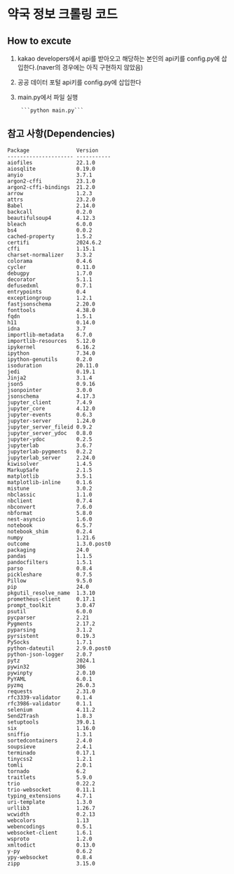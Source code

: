 # 약국 정보 크롤링 코드

## How to excute 
1. kakao developers에서 api를 받아오고 해당하는 본인의 api키를 config.py에 삽입한다.(naver의 경우에는 아직 구현하지 않았음)
2. 공공 데이터 포털 api키를  config.py에 삽입한다
3. main.py에서 파일 실행
    
        ```python main.py```

## 참고 사항(Dependencies)
```
Package               Version
--------------------- -----------
aiofiles              22.1.0
aiosqlite             0.19.0
anyio                 3.7.1
argon2-cffi           23.1.0
argon2-cffi-bindings  21.2.0
arrow                 1.2.3
attrs                 23.2.0
Babel                 2.14.0
backcall              0.2.0
beautifulsoup4        4.12.3
bleach                6.0.0
bs4                   0.0.2
cached-property       1.5.2
certifi               2024.6.2
cffi                  1.15.1
charset-normalizer    3.3.2
colorama              0.4.6
cycler                0.11.0
debugpy               1.7.0
decorator             5.1.1
defusedxml            0.7.1
entrypoints           0.4
exceptiongroup        1.2.1
fastjsonschema        2.20.0
fonttools             4.38.0
fqdn                  1.5.1
h11                   0.14.0
idna                  3.7
importlib-metadata    6.7.0
importlib-resources   5.12.0
ipykernel             6.16.2
ipython               7.34.0
ipython-genutils      0.2.0
isoduration           20.11.0
jedi                  0.19.1
Jinja2                3.1.4
json5                 0.9.16
jsonpointer           3.0.0
jsonschema            4.17.3
jupyter_client        7.4.9
jupyter_core          4.12.0
jupyter-events        0.6.3
jupyter-server        1.24.0
jupyter_server_fileid 0.9.2
jupyter_server_ydoc   0.8.0
jupyter-ydoc          0.2.5
jupyterlab            3.6.7
jupyterlab-pygments   0.2.2
jupyterlab_server     2.24.0
kiwisolver            1.4.5
MarkupSafe            2.1.5
matplotlib            3.5.1
matplotlib-inline     0.1.6
mistune               3.0.2
nbclassic             1.1.0
nbclient              0.7.4
nbconvert             7.6.0
nbformat              5.8.0
nest-asyncio          1.6.0
notebook              6.5.7
notebook_shim         0.2.4
numpy                 1.21.6
outcome               1.3.0.post0
packaging             24.0
pandas                1.1.5
pandocfilters         1.5.1
parso                 0.8.4
pickleshare           0.7.5
Pillow                9.5.0
pip                   24.0
pkgutil_resolve_name  1.3.10
prometheus-client     0.17.1
prompt_toolkit        3.0.47
psutil                6.0.0
pycparser             2.21
Pygments              2.17.2
pyparsing             3.1.2
pyrsistent            0.19.3
PySocks               1.7.1
python-dateutil       2.9.0.post0
python-json-logger    2.0.7
pytz                  2024.1
pywin32               306
pywinpty              2.0.10
PyYAML                6.0.1
pyzmq                 26.0.3
requests              2.31.0
rfc3339-validator     0.1.4
rfc3986-validator     0.1.1
selenium              4.11.2
Send2Trash            1.8.3
setuptools            39.0.1
six                   1.16.0
sniffio               1.3.1
sortedcontainers      2.4.0
soupsieve             2.4.1
terminado             0.17.1
tinycss2              1.2.1
tomli                 2.0.1
tornado               6.2
traitlets             5.9.0
trio                  0.22.2
trio-websocket        0.11.1
typing_extensions     4.7.1
uri-template          1.3.0
urllib3               1.26.7
wcwidth               0.2.13
webcolors             1.13
webencodings          0.5.1
websocket-client      1.6.1
wsproto               1.2.0
xmltodict             0.13.0
y-py                  0.6.2
ypy-websocket         0.8.4
zipp                  3.15.0
```
